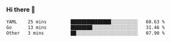 ### Hi there 👋

<!--
**urzz/urzz** is a ✨ _special_ ✨ repository because its `README.md` (this file) appears on your GitHub profile.

Here are some ideas to get you started:

- 🔭 I’m currently working on ...
- 🌱 I’m currently learning ...
- 👯 I’m looking to collaborate on ...
- 🤔 I’m looking for help with ...
- 💬 Ask me about ...
- 📫 How to reach me: ...
- 😄 Pronouns: ...
- ⚡ Fun fact: ...
-->

<!--START_SECTION:waka-->

```txt
YAML    25 mins         ███████████████░░░░░░░░░░   60.63 %
Go      13 mins         ████████░░░░░░░░░░░░░░░░░   31.46 %
Other   3 mins          ██░░░░░░░░░░░░░░░░░░░░░░░   07.90 %
```

<!--END_SECTION:waka-->
